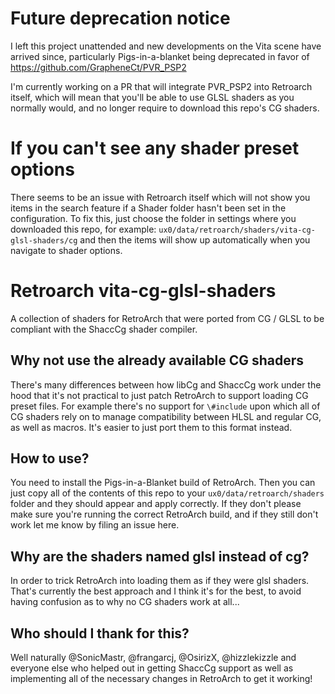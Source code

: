 # Future deprecation notice
I left this project unattended and new developments on the Vita scene have arrived since, particularly Pigs-in-a-blanket being deprecated in favor of https://github.com/GrapheneCt/PVR_PSP2

I'm currently working on a PR that will integrate PVR_PSP2 into Retroarch itself, which will mean that you'll be able to use GLSL shaders as you normally would, and no longer require to download this repo's CG shaders.

# If you can't see any shader preset options
There seems to be an issue with Retroarch itself which will not show you items in the search feature if a Shader folder hasn't been set in the configuration. To fix this, just choose the folder in settings where you downloaded this repo, for example: `ux0/data/retroarch/shaders/vita-cg-glsl-shaders/cg` and then the items will show up automatically when you navigate to shader options.

# Retroarch vita-cg-glsl-shaders
A collection of shaders for RetroArch that were ported from CG / GLSL to be compliant with the ShaccCg shader compiler.

## Why not use the already available CG shaders
There's many differences between how libCg and ShaccCg work under the hood that it's not practical to just patch RetroArch to support loading CG preset files.
For example there's no support for `\#include` upon which all of CG shaders rely on to manage compatibility between HLSL and regular CG, as well as macros.
It's easier to just port them to this format instead.

## How to use?
You need to install the Pigs-in-a-Blanket build of RetroArch. Then you can just copy all of the contents of this repo to your `ux0/data/retroarch/shaders`
folder and they should appear and apply correctly. If they don't please make sure you're running the correct RetroArch build, and if they still don't work
let me know by filing an issue here.

## Why are the shaders named glsl instead of cg?
In order to trick RetroArch into loading them as if they were glsl shaders. That's currently the best approach and I think it's for the best,
to avoid having confusion as to why no CG shaders work at all...

## Who should I thank for this?
Well naturally @SonicMastr, @frangarcj, @OsirizX, @hizzlekizzle and everyone else who helped out in getting ShaccCg support as well as implementing
all of the necessary changes in RetroArch to get it working!

